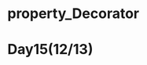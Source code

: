 # property_Decorator
# Day15(12/13)
<!-- property屬性‎
‎學習目標‎

‎能夠知道裝飾器方式的property屬性的定義方式‎
‎1. property 屬性的介紹‎
‎property屬性就是負責把一個方法當做屬性進行使用，這樣做可以簡化代碼使用。‎

‎定義property屬性有兩種方式‎

‎裝飾器方式‎
‎類屬性方式‎ -->